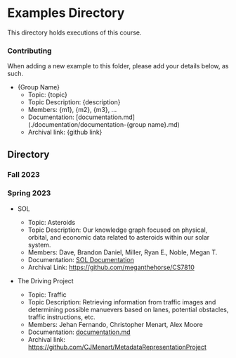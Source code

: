 # Examples Directory
This directory holds executions of this course.

### Contributing
When adding a new example to this folder, please add your details below, as such.

* {Group Name}
  - Topic: {topic}
  - Topic Description: {description}
  - Members: {m1}, {m2}, {m3}, ...
  - Documentation: [documentation.md](./documentation/documentation-{group name}.md)
  - Archival link: {github link}

## Directory

### Fall 2023

### Spring 2023

* SOL
  - Topic: Asteroids
  - Topic Description: Our knowledge graph focused on physical, orbital, and economic data related to asteroids within our solar system.
  - Members: Dave, Brandon Daniel, Miller, Ryan E., Noble, Megan T.
  - Documentation: [SOL Documentation](./documentation/documentation-SOL.md)
  - Archival Link: https://github.com/meganthehorse/CS7810

* The Driving Project
  - Topic: Traffic
  - Topic Description: Retrieving information from traffic images and determining possible manuevers based on lanes, potential obstacles, traffic instructions, etc.
  - Members: Jehan Fernando, Christopher Menart, Alex Moore
  - Documentation: [documentation.md](./documentation/documentation-DrivingProject.md)
  - Archival link: https://github.com/CJMenart/MetadataRepresentationProject
